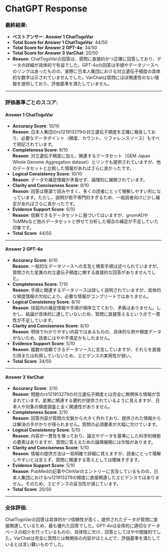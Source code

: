 # ChatGPT Response

### 最終結果:
- **ベストアンサー**: **Answer 1 ChatTogoVar**  
- **Total Score for Answer 1 ChatTogoVar**: 44/50  
- **Total Score for Answer 2 GPT-4o**: 34/50  
- **Total Score for Answer 3 VarChat**: 20/50  
- **Reason**: ChatTogoVarの回答は、質問に直接的かつ正確に回答しており、データの詳細が具体的で有益でした。GPT-4oの回答は手順やデータソースへのリンクはあったものの、実際に日本人集団における対立遺伝子頻度の具体的な数字は示されていませんでした。VarChatは質問にほぼ関連性のない情報を提供しており、評価基準を満たしていません。

---

### 評価基準ごとのスコア:

#### **Answer 1 ChatTogoVar**
- **Accuracy Score**: 10/10  
  **Reason**: 日本人集団のrs121913279の対立遺伝子頻度を正確に報告しており、必要なデータポイント（頻度、カウント、リファレンスソース）もすべて明記されています。  
- **Completeness Score**: 9/10  
  **Reason**: 対立遺伝子頻度に加え、関連するデータセット（GEM Japan Whole Genome Aggregation dataset）とリンクも提供されていますが、他のデータセットと比較した情報があればさらに良かったです。  
- **Logical Consistency Score**: 10/10  
  **Reason**: データや補足情報が矛盾せず、論理的に展開されています。  
- **Clarity and Conciseness Score**: 9/10  
  **Reason**: 回答は簡潔で読みやすく、多くの読者にとって理解しやすい形になっています。ただし、説明が若干専門的すぎるため、一般読者向けに少し補足があればさらに良かったです。  
- **Evidence Support Score**: 6/10  
  **Reason**: 信頼できるデータセットに基づいてはいますが、gnomADやToMMoなど他のデータセットと併せて分析した場合の補足が不足していた印象です。  
- **Total Score**: 44/50  

---

#### **Answer 2 GPT-4o**
- **Accuracy Score**: 6/10  
  **Reason**: 一般的なデータソースへの言及と検索手順は述べられていますが、質問された変異の対立遺伝子頻度に関する直接的な回答がありませんでした。  
- **Completeness Score**: 7/10  
  **Reason**: 手順と関連するデータソースは詳しく説明されていますが、具体的な頻度情報の欠如により、必要な情報がコンプリートではありません。  
- **Logical Consistency Score**: 8/10  
  **Reason**: 括弧内の補足情報や手順が順序立てており、矛盾はありません。しかし、結論が具体的に達していないため、質問に直接答えるという点で一貫性が不足しています。  
- **Clarity and Conciseness Score**: 8/10  
  **Reason**: 明快でわかりやすい内容ではあるものの、具体的な例や頻度データがないため、読者にはやや不満足かもしれません。  
- **Evidence Support Score**: 5/10  
  **Reason**: 複数の信頼できるデータソースに言及していますが、それらを直接引用または利用していないため、エビデンスの実用性が弱い。  
- **Total Score**: 34/50  

---

#### **Answer 3 VarChat**
- **Accuracy Score**: 3/10  
  **Reason**: 問題のrs121913279の対立遺伝子頻度とは完全に無関係な情報が含まれています。変異に関連する要約が提供されているように見えますが、日本人や対象の頻度調査と全く関連性がありません。  
- **Completeness Score**: 2/10  
  **Reason**: 回答内容が質問の文脈から大きく外れており、提供された情報からは解決の手がかりが得られません。質問の必須要素が大幅に欠けています。  
- **Logical Consistency Score**: 5/10  
  **Reason**: 内容が一貫性を保っており、論文やデータを基準にした科学的根拠の要素はありますが、質問に答えるための論理展開には欠陥があります。  
- **Clarity and Conciseness Score**: 5/10  
  **Reason**: 情報の提供方法は一見明確で詳細に見えますが、読者にとって理解しやすいとは言えず、質問に関連する答えとしては曖昧すぎます。  
- **Evidence Support Score**: 5/10  
  **Reason**: PubMedの記事やClinVarのエントリーに言及しているものの、日本人集団におけるrs121913279の頻度に直接関連したエビデンスではありません。そのため、エビデンスの妥当性が減じています。  
- **Total Score**: 20/50  

--- 

### 全体評価:
ChatTogoVarの回答は具体的かつ信頼性が高く、提供されたデータが質問に直接関連しているため、最も優れた回答でした。GPT-4oは全体的に適切なデータベースの紹介を行っているものの、具体性に欠け、回答としてはやや間接的でした。VarChatは完全に質問とは無関係の内容がほとんどで、評価基準を満たしているとは言い難いものでした。